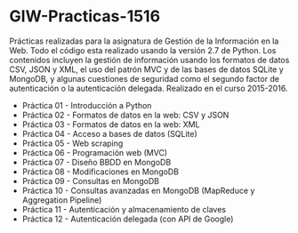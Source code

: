 # GIW-Practicas-1516

Prácticas realizadas para la asignatura de Gestión de la Información en la Web. Todo el código esta realizado usando la versión 2.7 de 
Python. Los contenidos incluyen la gestión de información usando los formatos de datos CSV, JSON y XML, el uso del patrón MVC y de las 
bases de datos SQLite y MongoDB, y algunas cuestiones de seguridad como el segundo factor de autenticación o la autenticación delegada. 
Realizado en el curso 2015-2016.

- Práctica 01 - Introducción a Python
- Práctica 02 - Formatos de datos en la web: CSV y JSON
- Práctica 03 - Formatos de datos en la web: XML
- Práctica 04 - Acceso a bases de datos (SQLite)
- Práctica 05 - Web scraping
- Práctica 06 - Programación web (MVC)
- Práctica 07 - Diseño BBDD en MongoDB
- Práctica 08 - Modificaciones en MongoDB
- Práctica 09 - Consultas en MongoDB
- Práctica 10 - Consultas avanzadas en MongoDB (MapReduce y Aggregation Pipeline)
- Práctica 11 - Autenticación y almacenamiento de claves
- Práctica 12 - Autenticación delegada (con API de Google)
